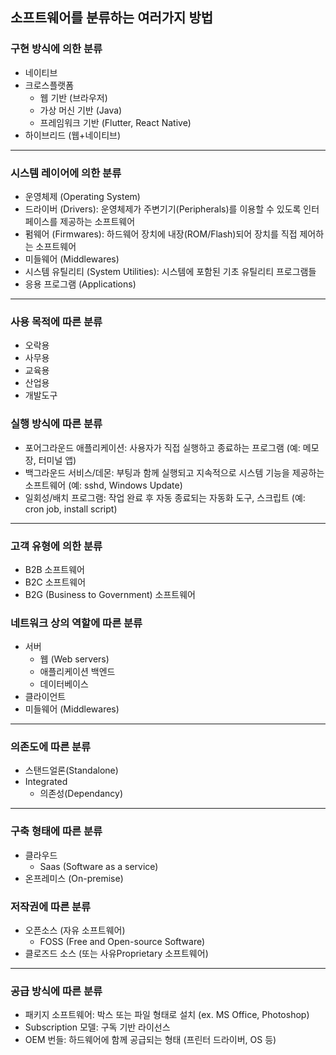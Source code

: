 ## 소프트웨어를 분류하는 여러가지 방법

### 구현 방식에 의한 분류

- 네이티브
- 크로스플랫폼
	- 웹 기반 (브라우저)
	- 가상 머신 기반 (Java)
	- 프레임워크 기반 (Flutter, React Native)
- 하이브리드 (웹+네이티브)

***

### 시스템 레이어에 의한 분류

- 운영체제 (Operating System)
- 드라이버 (Drivers): 운영체제가 주변기기(Peripherals)를 이용할 수 있도록 인터페이스를 제공하는 소프트웨어
- 펌웨어 (Firmwares): 하드웨어 장치에 내장(ROM/Flash)되어 장치를 직접 제어하는 소프트웨어
- 미들웨어 (Middlewares)
- 시스템 유틸리티 (System Utilities): 시스템에 포함된 기초 유틸리티 프로그램들
- 응용 프로그램 (Applications)

---

### 사용 목적에 따른 분류

- 오락용
- 사무용
- 교육용
- 산업용
- 개발도구

### 실행 방식에 따른 분류

- 포어그라운드 애플리케이션: 사용자가 직접 실행하고 종료하는 프로그램 (예: 메모장, 터미널 앱)
- 백그라운드 서비스/데몬: 부팅과 함께 실행되고 지속적으로 시스템 기능을 제공하는 소프트웨어 (예: sshd, Windows Update)
- 일회성/배치 프로그램: 작업 완료 후 자동 종료되는 자동화 도구, 스크립트 (예: cron job, install script)

---

### 고객 유형에 의한 분류

- B2B 소프트웨어
- B2C 소프트웨어
- B2G (Business to Government) 소프트웨어

### 네트워크 상의 역할에 따른 분류

- 서버
	- 웹 (Web servers)
	- 애플리케이션 백엔드
	- 데이터베이스
- 클라이언트
- 미들웨어 (Middlewares)

***

### 의존도에 따른 분류

- 스탠드얼론(Standalone)
- Integrated
	- 의존성(Dependancy)

---

### 구축 형태에 따른 분류

- 클라우드
	- Saas (Software as a service)
- 온프레미스 (On-premise)

### 저작권에 따른 분류

- 오픈소스 (자유 소프트웨어)
	- FOSS (Free and Open-source Software)
- 클로즈드 소스 (또는 사유Proprietary 소프트웨어)

***

### 공급 방식에 따른 분류

- 패키지 소프트웨어: 박스 또는 파일 형태로 설치 (ex. MS Office, Photoshop)
- Subscription 모델: 구독 기반 라이선스
- OEM 번들: 하드웨어에 함께 공급되는 형태 (프린터 드라이버, OS 등)